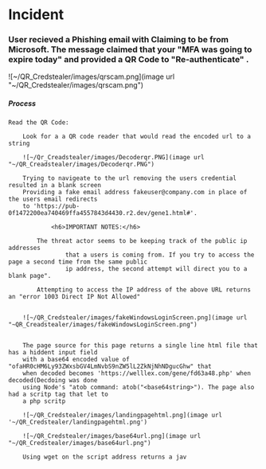 <h1>Incident</h1>

<h3>
User recieved a Phishing email with Claiming to be from Microsoft.
The message claimed that your "MFA was going to expire today"
and provided a QR Code to  "Re-authenticate"
.</h3>

![~/QR_Credstealer/images/qrscam.png](image url "~/QR_Credstealer/images/qrscam.png")




<h5>Process</h5>

	Read the QR Code:

		Look for a a QR code reader that would read the encoded url to a string

		![~/Qr_Creadstealer/images/Decoderqr.PNG](image url "~/QR_Creadstealer/images/Decoderqr.PNG")

		Trying to navigeate to the url removing the users credential resulted in a blank screen
		Providing a fake email address fakeuser@company.com in place of the users email redirects
		to 'https://pub-0f1472200ea740469ffa4557843d4430.r2.dev/gene1.html#'.

                <h6>IMPORTANT NOTES:</h6>
			
			The threat actor seems to be keeping track of the public ip addresses
                	that a users is coming from. If you try to access the page a second time from the same public
                	ip address, the second attempt will direct you to a blank page".

			Attempting to access the IP address of the above URL returns an "error 1003 Direct IP Not Allowed"


		![~/QR_Credstealer/images/fakeWindowsLoginScreen.png](image url "~QR_Creadstealer/images/fakeWindowsLoginScreen.png")

		
		The page source for this page returns a single line html file that has a hiddent input field
		with a base64 encoded value of "ofaHR0cHM6Ly93ZWxsbGV4LmNvbS9nZW5lL2ZkNjNhNDgucGhw" that
		when decoded becomes 'https://welllex.com/gene/fd63a48.php' when decoded(Decdoing was done
		using Node's "atob command: atob("<base64string>"). The page also had a scritp tag that let to
		a php scritp
		
		![~/QR_Credstealer/images/landingpagehtml.png](image url '~/QR_Credstealer/landingpagehtml.png')

		![~/QR_Credstealer/images/base64url.png](image url "~/QR_Credstealer/images/base64url.png")

		Using wget on the script address returns a jav 
